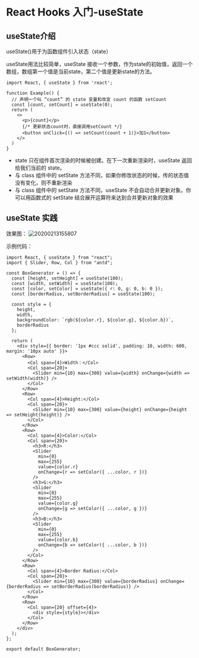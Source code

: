 # React Hooks 入门-useState

## useState介绍

useState()用于为函数组件引入状态（state）

useState用法比较简单，useState 接收一个参数，作为state的初始值，返回一个数组，数组第一个值是当前state，第二个值是更新state的方法。

```
import React, { useState } from 'react';

function Example() {
  // 声明一个叫 “count” 的 state 变量和改变 count 的函数 setCount
  const [count, setCount] = useState(0);
  return (
    <>
      <p>{count}</p>
      {/* 更新状态count时，直接调用setCount */}
      <button onClick={() => setCount(count + 1)}>加1</button>
    </>
  )
}
```
* state 只在组件首次渲染的时候被创建。在下一次重新渲染时，useState 返回给我们当前的 state。
* 与 class 组件中的 setState 方法不同，如果你修改状态的时候，传的状态值没有变化，则不重新渲染
* 与 class 组件中的 setState 方法不同，useState 不会自动合并更新对象。你可以用函数式的 setState 结合展开运算符来达到合并更新对象的效果

## useState 实践

效果图：
![20200213155807](http://i.simbel.cn/note/20200213155807.png)

示例代码：
```
import React, { useState } from "react";
import { Slider, Row, Col } from "antd";

const BoxGenerator = () => {
  const [height, setHeight] = useState(100);
  const [width, setWidth] = useState(100);
  const [color, setColor] = useState({ r: 0, g: 0, b: 0 });
  const [borderRadius, setBorderRadius] = useState(100);

  const style = {
    height,
    width,
    backgroundColor: `rgb(${color.r}, ${color.g}, ${color.b})`,
    borderRadius
  };

  return (
    <div style={{ border: '1px #ccc solid', padding: 10, width: 600, margin: '10px auto' }}>
      <Row>
        <Col span={4}>Width：</Col>
        <Col span={20}>
          <Slider min={10} max={300} value={width} onChange={width => setWidth(width)} />
        </Col>
      </Row>
      <Row>
        <Col span={4}>Height:</Col>
        <Col span={20}>
          <Slider min={10} max={300} value={height} onChange={height => setHeight(height)} />
        </Col>
      </Row>
      <Row>
        <Col span={4}>Color:</Col>
        <Col span={20}>
          <h3>R:</h3>
          <Slider
            min={0}
            max={255}
            value={color.r}
            onChange={r => setColor({ ...color, r })}
          />
          <h3>G:</h3>
          <Slider
            min={0}
            max={255}
            value={color.g}
            onChange={g => setColor({ ...color, g })}
          />
          <h3>B:</h3>
          <Slider
            min={0}
            max={255}
            value={color.b}
            onChange={b => setColor({ ...color, b })}
          />
        </Col>
      </Row>
      <Row>
        <Col span={4}>Border Radius:</Col>
        <Col span={20}>
          <Slider min={10} max={300} value={borderRadius} onChange={borderRadius => setBorderRadius(borderRadius)} />
        </Col>
      </Row>
      <Row>
        <Col span={20} offset={4}>
          <div style={style}></div>
        </Col>
      </Row>
    </div>
  );
};

export default BoxGenerator;

```

